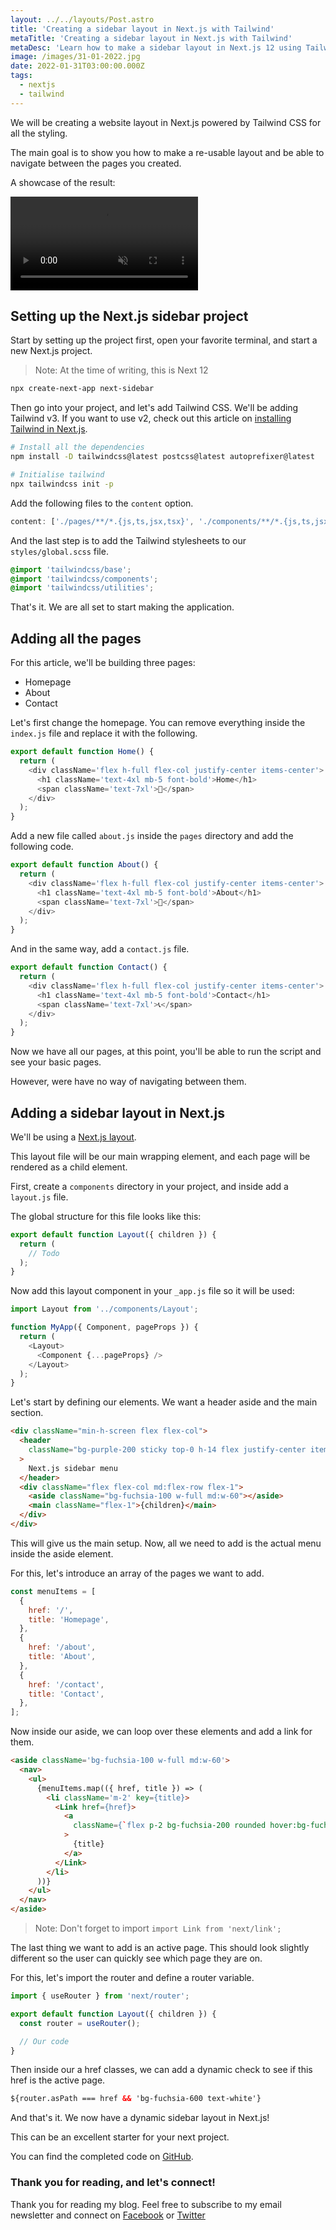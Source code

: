 ```yaml
---
layout: ../../layouts/Post.astro
title: 'Creating a sidebar layout in Next.js with Tailwind'
metaTitle: 'Creating a sidebar layout in Next.js with Tailwind'
metaDesc: 'Learn how to make a sidebar layout in Next.js 12 using Tailwind v3'
image: /images/31-01-2022.jpg
date: 2022-01-31T03:00:00.000Z
tags:
  - nextjs
  - tailwind
---
```


We will be creating a website layout in Next.js powered by Tailwind CSS for all the styling.

The main goal is to show you how to make a re-usable layout and be able to navigate between the pages you created.

A showcase of the result:

<!-- ![Creating a sidebar layout in Next.js with Tailwind](https://cdn.hashnode.com/res/hashnode/image/upload/v1642834367343/n1ByKldm0.gif) -->
<video autoplay loop muted playsinline>
  <source src="https://res.cloudinary.com/daily-dev-tips/video/upload/v1642834394/next-sidebar_kotys7.webm" type="video/webm" />
  <source src="https://res.cloudinary.com/daily-dev-tips/video/upload/v1642834394/next-sidebar_lskuwp.mp4" type="video/mp4" />
</video>

## Setting up the Next.js sidebar project

Start by setting up the project first, open your favorite terminal, and start a new Next.js project.

> Note: At the time of writing, this is Next 12

```bash
npx create-next-app next-sidebar
```

Then go into your project, and let's add Tailwind CSS.
We'll be adding Tailwind v3. If you want to use v2, check out this article on [installing Tailwind in Next.js](https://daily-dev-tips.com/posts/setting-up-nextjs-with-tailwind-css/).

```bash
# Install all the dependencies
npm install -D tailwindcss@latest postcss@latest autoprefixer@latest

# Initialise tailwind
npx tailwindcss init -p
```

Add the following files to the `content` option.

```js
content: ['./pages/**/*.{js,ts,jsx,tsx}', './components/**/*.{js,ts,jsx,tsx}'],
```

And the last step is to add the Tailwind stylesheets to our `styles/global.scss` file.

```css
@import 'tailwindcss/base';
@import 'tailwindcss/components';
@import 'tailwindcss/utilities';
```

That's it. We are all set to start making the application.

## Adding all the pages

For this article, we'll be building three pages:

- Homepage
- About
- Contact

Let's first change the homepage. You can remove everything inside the `index.js` file and replace it with the following.

```js
export default function Home() {
  return (
    <div className='flex h-full flex-col justify-center items-center'>
      <h1 className='text-4xl mb-5 font-bold'>Home</h1>
      <span className='text-7xl'>🏡</span>
    </div>
  );
}
```

Add a new file called `about.js` inside the `pages` directory and add the following code.

```js
export default function About() {
  return (
    <div className='flex h-full flex-col justify-center items-center'>
      <h1 className='text-4xl mb-5 font-bold'>About</h1>
      <span className='text-7xl'>💬</span>
    </div>
  );
}
```

And in the same way, add a `contact.js` file.

```js
export default function Contact() {
  return (
    <div className='flex h-full flex-col justify-center items-center'>
      <h1 className='text-4xl mb-5 font-bold'>Contact</h1>
      <span className='text-7xl'>📞</span>
    </div>
  );
}
```

Now we have all our pages, at this point, you'll be able to run the script and see your basic pages.

However, were have no way of navigating between them.

## Adding a sidebar layout in Next.js

We'll be using a [Next.js layout](https://daily-dev-tips.com/posts/creating-a-reusable-layout-in-nextjs/).

This layout file will be our main wrapping element, and each page will be rendered as a child element.

First, create a `components` directory in your project, and inside add a `layout.js` file.

The global structure for this file looks like this:

```js
export default function Layout({ children }) {
  return (
    // Todo
  );
}
```

Now add this layout component in your `_app.js` file so it will be used:

```js
import Layout from '../components/Layout';

function MyApp({ Component, pageProps }) {
  return (
    <Layout>
      <Component {...pageProps} />
    </Layout>
  );
}
```

Let's start by defining our elements. We want a header aside and the main section.

```html
<div className="min-h-screen flex flex-col">
  <header
    className="bg-purple-200 sticky top-0 h-14 flex justify-center items-center font-semibold uppercase"
  >
    Next.js sidebar menu
  </header>
  <div className="flex flex-col md:flex-row flex-1">
    <aside className="bg-fuchsia-100 w-full md:w-60"></aside>
    <main className="flex-1">{children}</main>
  </div>
</div>
```

This will give us the main setup. Now, all we need to add is the actual menu inside the aside element.

For this, let's introduce an array of the pages we want to add.

```js
const menuItems = [
  {
    href: '/',
    title: 'Homepage',
  },
  {
    href: '/about',
    title: 'About',
  },
  {
    href: '/contact',
    title: 'Contact',
  },
];
```

Now inside our aside, we can loop over these elements and add a link for them.

```html
<aside className='bg-fuchsia-100 w-full md:w-60'>
  <nav>
    <ul>
      {menuItems.map(({ href, title }) => (
        <li className='m-2' key={title}>
          <Link href={href}>
            <a
              className={`flex p-2 bg-fuchsia-200 rounded hover:bg-fuchsia-400 cursor-pointer`}
            >
              {title}
            </a>
          </Link>
        </li>
      ))}
    </ul>
  </nav>
</aside>
```

> Note: Don't forget to import `import Link from 'next/link';`

The last thing we want to add is an active page. This should look slightly different so the user can quickly see which page they are on.

For this, let's import the router and define a router variable.

```js
import { useRouter } from 'next/router';

export default function Layout({ children }) {
  const router = useRouter();

  // Our code
}
```

Then inside our a href classes, we can add a dynamic check to see if this href is the active page.

```html
${router.asPath === href && 'bg-fuchsia-600 text-white'}
```

And that's it. We now have a dynamic sidebar layout in Next.js!

This can be an excellent starter for your next project.

You can find the completed code on [GitHub](https://github.com/rebelchris/next-sidebar).

### Thank you for reading, and let's connect!

Thank you for reading my blog. Feel free to subscribe to my email newsletter and connect on [Facebook](https://www.facebook.com/DailyDevTipsBlog) or [Twitter](https://twitter.com/DailyDevTips1)
